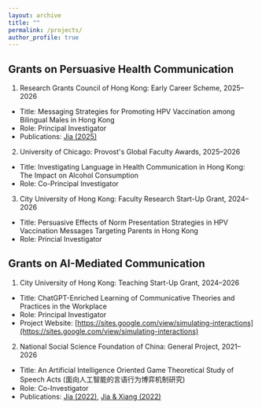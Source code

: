 ```yaml
---
layout: archive
title: ""
permalink: /projects/
author_profile: true
---
```


Grants on Persuasive Health Communication
-----
1. Research Grants Council of Hong Kong: Early Career Scheme, 2025–2026
  * Title: Messaging Strategies for Promoting HPV Vaccination among Bilingual Males in Hong Kong
  * Role: Principal Investigator
  * Publications: [Jia (2025)](https://jamesmianjia.github.io/files/Jia_2025_HV&I.pdf) 

2. University of Chicago: Provost's Global Faculty Awards, 2025–2026
  * Title: Investigating Language in Health Communication in Hong Kong: The Impact on Alcohol Consumption
  * Role: Co-Principal Investigator
    
3. City University of Hong Kong: Faculty Research Start-Up Grant, 2024–2026
  * Title: Persuasive Effects of Norm Presentation Strategies in HPV Vaccination Messages Targeting Parents in Hong Kong
  * Role: Princial Investigator

Grants on AI-Mediated Communication
-----
1. City University of Hong Kong: Teaching Start-Up Grant, 2024–2026
  * Title: ChatGPT-Enriched Learning of Communicative Theories and Practices in the Workplace
  * Role: Principal Investigator
  * Project Website: [https://sites.google.com/view/simulating-interactions](https://sites.google.com/view/simulating-interactions)
    
2. National Social Science Foundation of China: General Project, 2021–2026
  * Title: An Artificial Intelligence Oriented Game Theoretical Study of Speech Acts (面向人工智能的言语行为博弈机制研究)
  * Role: Co-Investigator
  * Publications: [Jia (2022)](https://jamesmianjia.github.io/files/Jia_2022_JoP.pdf), [Jia & Xiang (2022)](https://jamesmianjia.github.io/files/Jia_Xiang_2022_FLC.pdf)



